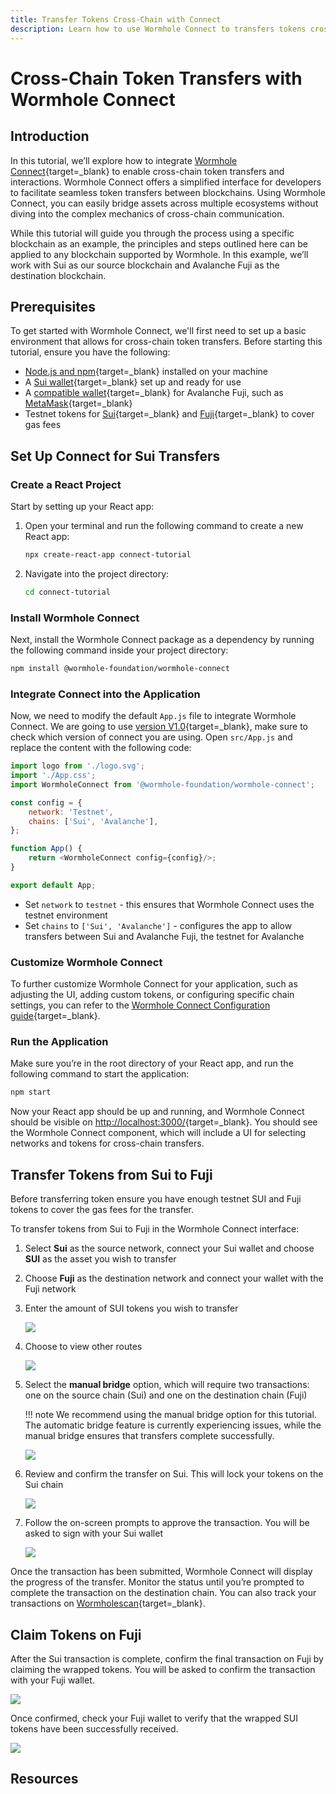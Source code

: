 ```yaml
---
title: Transfer Tokens Cross-Chain with Connect
description: Learn how to use Wormhole Connect to transfers tokens cross-chain seamlessly between Sui and Avalanche Fuji with this step-by-step guide.
---
```


# Cross-Chain Token Transfers with Wormhole Connect

## Introduction

In this tutorial, we’ll explore how to integrate [Wormhole Connect](https://github.com/wormhole-foundation/wormhole-connect){target=\_blank} to enable cross-chain token transfers and interactions. Wormhole Connect offers a simplified interface for developers to facilitate seamless token transfers between blockchains. Using Wormhole Connect, you can easily bridge assets across multiple ecosystems without diving into the complex mechanics of cross-chain communication.

While this tutorial will guide you through the process using a specific blockchain as an example, the principles and steps outlined here can be applied to any blockchain supported by Wormhole. In this example, we’ll work with Sui as our source blockchain and Avalanche Fuji as the destination blockchain.

## Prerequisites

To get started with Wormhole Connect, we'll first need to set up a basic environment that allows for cross-chain token transfers.
Before starting this tutorial, ensure you have the following:

- [Node.js and npm](https://docs.npmjs.com/downloading-and-installing-node-js-and-npm){target=\_blank} installed on your machine
- A [Sui wallet](https://suiwallet.com/){target=\_blank} set up and ready for use
- A [compatible wallet](https://support.avax.network/en/articles/5520938-what-are-the-official-avalanche-wallets){target=\_blank} for Avalanche Fuji, such as [MetaMask](https://metamask.io/){target=\_blank} 
- Testnet tokens for [Sui](https://docs.sui.io/guides/developer/getting-started/get-coins){target=\_blank} and [Fuji](https://core.app/tools/testnet-faucet/?subnet=c&token=c){target=\_blank} to cover gas fees 

## Set Up Connect for Sui Transfers

### Create a React Project

Start by setting up your React app:

1. Open your terminal and run the following command to create a new React app:

    ```bash
    npx create-react-app connect-tutorial
    ```

2. Navigate into the project directory:

    ```bash
    cd connect-tutorial
    ```

### Install Wormhole Connect

Next, install the Wormhole Connect package as a dependency by running the following command inside your project directory:

```bash
npm install @wormhole-foundation/wormhole-connect
```

### Integrate Connect into the Application

Now, we need to modify the default `App.js` file to integrate Wormhole Connect. We are going to use [version V1.0](/docs/build/applications/connect/upgrade/){target=\_blank}, make sure to check which version of connect you are using. Open `src/App.js` and replace the content with the following code:

```js
import logo from './logo.svg';
import './App.css';
import WormholeConnect from '@wormhole-foundation/wormhole-connect';

const config = {
    network: 'Testnet',
    chains: ['Sui', 'Avalanche'],
};

function App() {
    return <WormholeConnect config={config}/>;
}

export default App;
``` 
<!-- eventually for this code we can have both js and ts options-->

- Set `network` to `testnet` - this ensures that Wormhole Connect uses the testnet environment
- Set `chains` to `['Sui', 'Avalanche']` - configures the app to allow transfers between Sui and Avalanche Fuji, the testnet for Avalanche

### Customize Wormhole Connect

To further customize Wormhole Connect for your application, such as adjusting the UI, adding custom tokens, or configuring specific chain settings, you can refer to the [Wormhole Connect Configuration guide](/docs/build/applications/connect/configuration/#introduction){target=\_blank}. 

### Run the Application

Make sure you’re in the root directory of your React app, and run the following command to start the application:

```bash
npm start
```

Now your React app should be up and running, and Wormhole Connect should be visible on [http://localhost:3000/](http://localhost:3000/){target=\_blank}. You should see the Wormhole Connect component, which will include a UI for selecting networks and tokens for cross-chain transfers.

## Transfer Tokens from Sui to Fuji

Before transferring token ensure you have enough testnet SUI and Fuji tokens to cover the gas fees for the transfer. 

To transfer tokens from Sui to Fuji in the Wormhole Connect interface:

1. Select **Sui** as the source network, connect your Sui wallet and choose **SUI** as the asset you wish to transfer
2. Choose **Fuji** as the destination network and connect your wallet with the Fuji network
3. Enter the amount of SUI tokens you wish to transfer

    ![](/docs/images/tutorials/connect/connect-1.webp)

4. Choose to view other routes 
    
    ![](/docs/images/tutorials/connect/connect-2.webp)

5. Select the **manual bridge** option, which will require two transactions: one on the source chain (Sui) and one on the destination chain (Fuji)

    !!! note
        We recommend using the manual bridge option for this tutorial. The automatic bridge feature is currently experiencing issues, while the manual bridge ensures that transfers complete successfully.

    ![](/docs/images/tutorials/connect/connect-3.webp)

6. Review and confirm the transfer on Sui. This will lock your tokens on the Sui chain

    ![](/docs/images/tutorials/connect/connect-4.webp)

7. Follow the on-screen prompts to approve the transaction. You will be asked to sign with your Sui wallet

    ![](/docs/images/tutorials/connect/connect-5.webp)

Once the transaction has been submitted, Wormhole Connect will display the progress of the transfer. Monitor the status until you’re prompted to complete the transaction on the destination chain. You can also track your transactions on [Wormholescan](https://wormholescan.io/#/?network=Testnet){target=\_blank}.

## Claim Tokens on Fuji

After the Sui transaction is complete, confirm the final transaction on Fuji by claiming the wrapped tokens. You will be asked to confirm the transaction with your Fuji wallet.

![](/docs/images/tutorials/connect/connect-6.webp)

Once confirmed, check your Fuji wallet to verify that the wrapped SUI tokens have been successfully received.

![](/docs/images/tutorials/connect/connect-7.webp)

## Resources
<!-- martin is creating the repo for the app -->